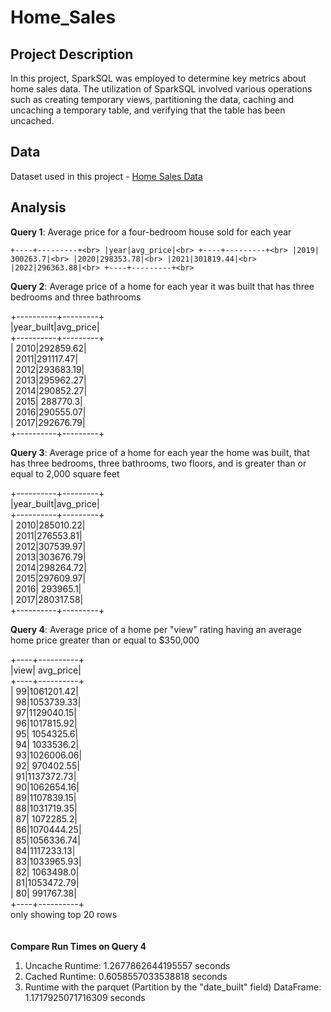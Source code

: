 # Home_Sales


## Project Description

In this project, SparkSQL was employed to determine key metrics about home sales data. The utilization of SparkSQL involved various operations such as creating temporary views, partitioning the data, caching and uncaching a temporary table, and verifying that the table has been uncached.

## Data

Dataset used in this project - [Home Sales Data](https://2u-data-curriculum-team.s3.amazonaws.com/dataviz-classroom/v1.2/22-big-data/home_sales_revised.csv)

## Analysis

**Query 1**: Average price for a four-bedroom house sold for each year

`+----+---------+<br>
|year|avg_price|<br>
+----+---------+<br>
|2019| 300263.7|<br>
|2020|298353.78|<br>
|2021|301819.44|<br>
|2022|296363.88|<br>
+----+---------+<br>`

**Query 2**: Average price of a home for each year it was built that has three bedrooms and three bathrooms

+----------+---------+<br>
|year_built|avg_price|<br>
+----------+---------+<br>
|      2010|292859.62|<br>
|      2011|291117.47|<br>
|      2012|293683.19|<br>
|      2013|295962.27|<br>
|      2014|290852.27|<br>
|      2015| 288770.3|<br>
|      2016|290555.07|<br>
|      2017|292676.79|<br>
+----------+---------+<br>

**Query 3**: Average price of a home for each year the home was built, that has three bedrooms, three bathrooms, two floors, and is greater than or equal to 2,000 square feet

+----------+---------+<br>
|year_built|avg_price|<br>
+----------+---------+<br>
|      2010|285010.22|<br>
|      2011|276553.81|<br>
|      2012|307539.97|<br>
|      2013|303676.79|<br>
|      2014|298264.72|<br>
|      2015|297609.97|<br>
|      2016| 293965.1|<br>
|      2017|280317.58|<br>
+----------+---------+<br>

**Query 4**: Average price of a home per "view" rating having an average home price greater than or equal to $350,000

+----+----------+<br>
|view| avg_price|<br>
+----+----------+<br>
|  99|1061201.42|<br>
|  98|1053739.33|<br>
|  97|1129040.15|<br>
|  96|1017815.92|<br>
|  95| 1054325.6|<br>
|  94| 1033536.2|<br>
|  93|1026006.06|<br>
|  92| 970402.55|<br>
|  91|1137372.73|<br>
|  90|1062654.16|<br>
|  89|1107839.15|<br>
|  88|1031719.35|<br>
|  87| 1072285.2|<br>
|  86|1070444.25|<br>
|  85|1056336.74|<br>
|  84|1117233.13|<br>
|  83|1033965.93|<br>
|  82| 1063498.0|<br>
|  81|1053472.79|<br>
|  80| 991767.38|<br>
+----+----------+<br>
only showing top 20 rows<br>
<br>
<br>
**Compare Run Times on Query 4**

1. Uncache Runtime: 1.2677862644195557 seconds<br>
2. Cached Runtime: 0.6058557033538818 seconds<br>
3. Runtime with the parquet (Partition by the "date_built" field) DataFrame: 1.1717925071716309 seconds<br>
